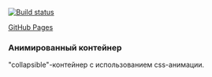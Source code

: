 [![Build status](https://ci.appveyor.com/api/projects/status/1i7w8hvodhnncjr9?svg=true)](https://ci.appveyor.com/project/Di-sole/2-ahj-animation-collapse)

[GitHub Pages](https://di-sole.github.io/2-ahj-animation-collapse/)

### Анимированный контейнер
 
"collapsible"-контейнер с использованием css-анимации.

